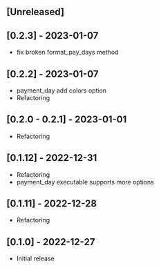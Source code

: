 ## [Unreleased]

## [0.2.3] - 2023-01-07

- fix broken format_pay_days method

## [0.2.2] - 2023-01-07

- payment_day add colors option
- Refactoring

## [0.2.0 - 0.2.1] - 2023-01-01

- Refactoring

## [0.1.12] - 2022-12-31

- Refactoring
- payment_day executable supports more options

## [0.1.11] - 2022-12-28

- Refactoring

## [0.1.0] - 2022-12-27

- Initial release
